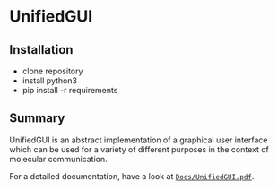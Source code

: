 # UnifiedGUI

## Installation
- clone repository
- install python3
- pip install -r requirements

## Summary
UnifiedGUI is an abstract implementation of a graphical user interface which can be used for a variety of different purposes in the context of molecular communication.

For a detailed documentation, have a look at [`Docs/UnifiedGUI.pdf`](/Docs/UnifiedGUI.pdf).

